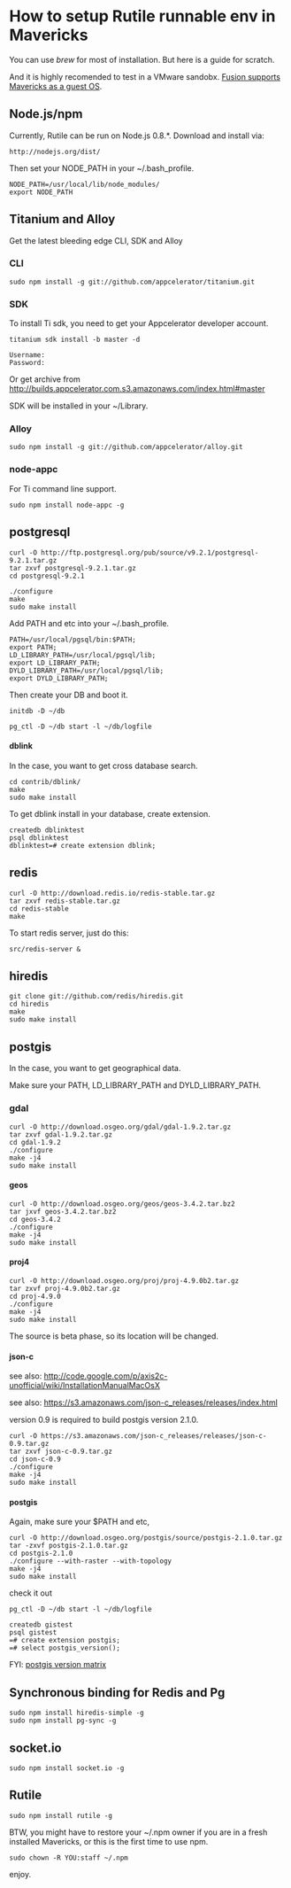 
# How to setup Rutile runnable env in Mavericks

You can use *brew* for most of installation.
But here is a guide for scratch.

And it is highly recomended to test in a VMware sandobx. [Fusion supports Mavericks as a guest OS](http://kb.vmware.com/kb/2056603).

## Node.js/npm

Currently, Rutile can be run on Node.js 0.8.*.
Download and install via:

```
http://nodejs.org/dist/
```

Then set your NODE_PATH in your ~/.bash_profile.

```
NODE_PATH=/usr/local/lib/node_modules/
export NODE_PATH
```

## Titanium and Alloy

Get the latest bleeding edge CLI, SDK and Alloy

### CLI

```
sudo npm install -g git://github.com/appcelerator/titanium.git
```

### SDK

To install Ti sdk, you need to get your Appcelerator developer account.

```
titanium sdk install -b master -d

Username: 
Password: 
```

Or get archive from http://builds.appcelerator.com.s3.amazonaws.com/index.html#master

SDK will be installed in your ~/Library.

### Alloy

```
sudo npm install -g git://github.com/appcelerator/alloy.git
```

### node-appc

For Ti command line support.

```
sudo npm install node-appc -g
```

## postgresql

```
curl -O http://ftp.postgresql.org/pub/source/v9.2.1/postgresql-9.2.1.tar.gz
tar zxvf postgresql-9.2.1.tar.gz
cd postgresql-9.2.1

./configure
make
sudo make install
```

Add PATH and etc into your ~/.bash_profile.

```
PATH=/usr/local/pgsql/bin:$PATH;
export PATH;
LD_LIBRARY_PATH=/usr/local/pgsql/lib;
export LD_LIBRARY_PATH;
DYLD_LIBRARY_PATH=/usr/local/pgsql/lib;
export DYLD_LIBRARY_PATH;
```

Then create your DB and boot it.

```
initdb -D ~/db

pg_ctl -D ~/db start -l ~/db/logfile
```

#### dblink

In the case, you want to get cross database search.

```
cd contrib/dblink/
make
sudo make install
```

To get dblink install in your database, create extension.

```
createdb dblinktest
psql dblinktest
dblinktest=# create extension dblink;
```

## redis

```
curl -O http://download.redis.io/redis-stable.tar.gz
tar zxvf redis-stable.tar.gz
cd redis-stable
make
```

To start redis server, just do this:

```
src/redis-server &
```

## hiredis

```
git clone git://github.com/redis/hiredis.git
cd hiredis
make 
sudo make install
```

## postgis

In the case, you want to get geographical data.

Make sure your PATH, LD_LIBRARY_PATH and DYLD_LIBRARY_PATH.

### gdal

```
curl -O http://download.osgeo.org/gdal/gdal-1.9.2.tar.gz
tar zxvf gdal-1.9.2.tar.gz
cd gdal-1.9.2
./configure
make -j4
sudo make install
```

#### geos

```
curl -O http://download.osgeo.org/geos/geos-3.4.2.tar.bz2
tar jxvf geos-3.4.2.tar.bz2
cd geos-3.4.2
./configure
make -j4
sudo make install
```

#### proj4

```
curl -O http://download.osgeo.org/proj/proj-4.9.0b2.tar.gz
tar zxvf proj-4.9.0b2.tar.gz
cd proj-4.9.0
./configure
make -j4
sudo make install
```

The source is beta phase, so its location will be changed.

#### json-c

see also: http://code.google.com/p/axis2c-unofficial/wiki/InstallationManualMacOsX

see also: https://s3.amazonaws.com/json-c_releases/releases/index.html

version 0.9 is required to build postgis version 2.1.0.

```
curl -O https://s3.amazonaws.com/json-c_releases/releases/json-c-0.9.tar.gz
tar zxvf json-c-0.9.tar.gz
cd json-c-0.9
./configure
make -j4
sudo make install
```

#### postgis

Again, make sure your $PATH and etc,

```
curl -O http://download.osgeo.org/postgis/source/postgis-2.1.0.tar.gz
tar -zxvf postgis-2.1.0.tar.gz
cd postgis-2.1.0
./configure --with-raster --with-topology 
make -j4
sudo make install
```

check it out

```
pg_ctl -D ~/db start -l ~/db/logfile

createdb gistest
psql gistest
=# create extension postgis;
=# select postgis_version();
```

FYI: [postgis version matrix](http://trac.osgeo.org/postgis/wiki/UsersWikiPostgreSQLPostGIS)


## Synchronous binding for Redis and Pg

```
sudo npm install hiredis-simple -g
sudo npm install pg-sync -g
```

## socket.io

```
sudo npm install socket.io -g
```

## Rutile

```
sudo npm install rutile -g
```

BTW, you might have to restore your ~/.npm owner if you are in a fresh installed Mavericks, or this is the first time to use npm.

```
sudo chown -R YOU:staff ~/.npm
```

enjoy.



